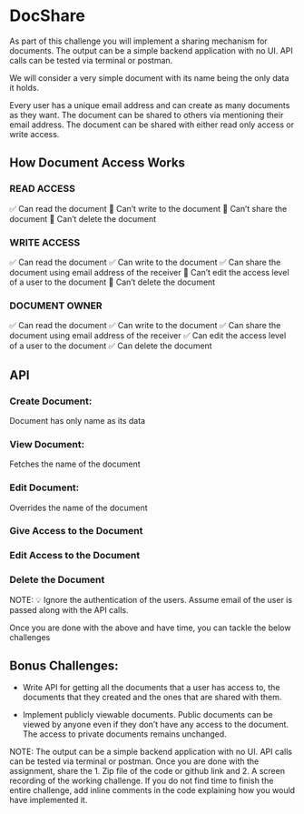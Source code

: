 # DocShare

As part of this challenge you will implement a sharing mechanism for documents. The output can be a simple backend application with no UI. API calls can be tested via terminal or postman.

We will consider a very simple document with its name being the only data it holds.

Every user has a unique email address and can create as many documents as they want. 
The document can be shared to others via mentioning their email address.
The document can be shared with either read only access or write access.

## How Document Access Works

### READ ACCESS

✅ Can read the document
🚫 Can’t write to the document
🚫 Can’t share the document
🚫 Can’t delete the document

### WRITE ACCESS

✅ Can read the document
✅ Can write to the document
✅ Can share the document using email address of the receiver
🚫 Can’t edit the access level of a user to the document
🚫 Can’t delete the document

### DOCUMENT OWNER

✅ Can read the document
✅ Can write to the document
✅ Can share the document using email address of the receiver
✅  Can edit the access level of a user to the document
✅ Can delete the document


## API

### Create Document: 
Document has only name as its data

### View Document: 
Fetches the name of the document

### Edit Document: 
Overrides the name of the document

### Give Access to the Document

### Edit Access to the Document

### Delete the Document

NOTE: 💡 Ignore the authentication of the users. Assume email of the user is passed along with the API calls.

Once you are done with the above and have time, you can tackle the below challenges

## Bonus Challenges:

- Write API for getting all the documents that a user has access to, the documents that they created and the ones that are shared with them.

- Implement publicly viewable documents. Public documents can be viewed by anyone even if they don’t have any access to the document. The access to private documents remains unchanged.

NOTE: The output can be a simple backend application with no UI. API calls can be tested via terminal or postman. Once you are done with the assignment, share the 1. Zip file of the code or github link  and  2. A screen recording of the working challenge. If you do not find time to finish the entire challenge, add inline comments in the code explaining how you would have implemented it.